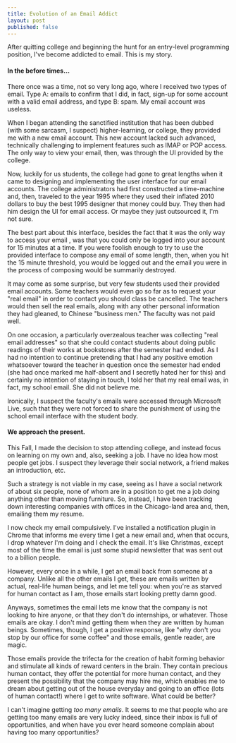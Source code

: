 ```yaml
---
title: Evolution of an Email Addict
layout: post
published: false
---
```


After quitting college and beginning the hunt for an entry-level programming position, I've become addicted to email. This is my story.

#### In the before times…

There once was a time, not so very long ago, where I received two types of email. Type A: emails to confirm that I did, in fact, sign-up for some account with a valid email address, and type B: spam. My email account was useless.

When I began attending the sanctified institution that has been dubbed (with some sarcasm, I suspect) higher-learning, or college, they provided me with a new email account. This new account lacked such advanced, technically challenging to implement features such as IMAP or POP access. The only way to view your email, then, was through the UI provided by the college.

Now, luckily for us students, the college had gone to great lengths when it came to designing and implementing the user interface for our email accounts. The college administrators had first constructed a time-machine and, then, traveled to the year 1995 where they used their inflated 2010 dollars to buy the best 1995 designer that money could buy. They then had him design the UI for email access. Or maybe they just outsourced it, I'm not sure.

The best part about this interface, besides the fact that it was the only way to access your email , was that you could only be logged into your account for 15 minutes at a time. If you were foolish enough to try to use the provided interface to compose any email of some length, then, when you hit the 15 minute threshold, you would be logged out and the email you were in the process of composing would be summarily destroyed. 

It may come as some surprise, but very few students used their provided email accounts. Some teachers would even go so far as to request your "real email" in order to contact you should class be cancelled. The teachers would then sell the real emails, along with any other personal information they had gleaned, to Chinese "business men." The faculty was not paid well.

On one occasion, a particularly overzealous teacher was collecting "real email addresses" so that she could contact students about doing public readings of their works at bookstores after the semester had ended. As I had no intention to continue pretending that I had any positive emotion whatsoever toward the teacher in question once the semester had ended (she had once marked me half-absent and I secretly hated her for this) and certainly no intention of staying in touch, I told her that my real email was, in fact, my school email. She did not believe me.

Ironically, I suspect the faculty's emails were accessed through Microsoft Live, such that they were not forced to share the punishment of using the school email interface with the student body. 

#### We approach the present.

This Fall, I made the decision to stop attending college, and instead focus on learning on my own and, also, seeking a job. I have no idea how most people get jobs. I suspect they leverage their social network, a friend makes an introduction, etc. 

Such a strategy is not viable in my case, seeing as I have a social network of about six people, none of whom are in a position to get me a job doing anything other than moving furniture. So, instead, I have been tracking down interesting companies with offices in the Chicago-land area and, then, emailing them my resume. 

I now check my email compulsively. I've installed a notification plugin in Chrome that informs me every time I get a new email and, when that occurs, I drop whatever I'm doing and I check the email. It's like Christmas, except most of the time the email is just some stupid newsletter that was sent out to a billion people.

However, every once in a while, I get an email back from someone at a company. Unlike all the other emails I get, these are emails written by actual, real-life human beings, and let me tell you: when you're as starved for human contact as I am, those emails start looking pretty damn good.

Anyways, sometimes the email lets me know that the company is not looking to hire anyone, or that they don't do internships, or whatever. Those emails are okay. I don't mind getting them when they are written by human beings. Sometimes, though, I get a positive response, like "why don't you stop by our office for some coffee" and those emails, gentle reader, are magic.

Those emails provide the trifecta for the creation of habit forming behavior and stimulate all kinds of reward centers in the brain. They contain precious human contact, they offer the potential for more human contact, and they present the possibility that the company may hire me, which enables me to dream about getting out of the house everyday and going to an office (lots of human contact!) where I get to write software. What could be better?

I can't imagine getting *too many emails*. It seems to me that people who are getting too many emails are very lucky indeed, since their inbox is full of opportunities, and when have you ever heard someone complain about having too many opportunities? 

